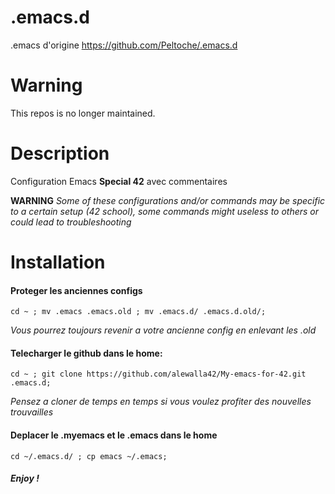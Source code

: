 .emacs.d
========
.emacs d'origine https://github.com/Peltoche/.emacs.d

# Warning

This repos is no longer maintained. 

# Description

Configuration Emacs **Special 42** avec commentaires

**WARNING** *Some of these configurations and/or commands may be specific to a certain setup (42 school), some commands might useless to others or could lead to troubleshooting*


# Installation

#### Proteger les anciennes configs

```
cd ~ ; mv .emacs .emacs.old ; mv .emacs.d/ .emacs.d.old/;

```
*Vous pourrez toujours revenir a votre ancienne config en enlevant les .old*

#### Telecharger le github dans le home:

```
cd ~ ; git clone https://github.com/alewalla42/My-emacs-for-42.git .emacs.d;

```
*Pensez a cloner de temps en temps si vous voulez profiter des nouvelles trouvailles*

#### Deplacer le .myemacs et le .emacs dans le home

```
cd ~/.emacs.d/ ; cp emacs ~/.emacs;

```
##### Enjoy !


